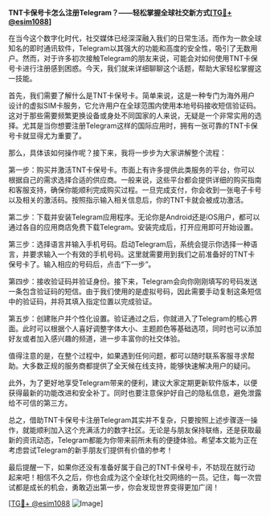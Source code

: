 **TNT卡保号卡怎么注册Telegram？——轻松掌握全球社交新方式[[TG💪+ @esim1088](https://t.me/s/esim1088)]**

在当今这个数字化时代，社交媒体已经深深融入我们的日常生活。而作为一款全球知名的即时通讯软件，Telegram以其强大的功能和高度的安全性，吸引了无数用户。然而，对于许多初次接触Telegram的朋友来说，可能会对如何使用TNT卡保号卡进行注册感到困惑。今天，我们就来详细聊聊这个话题，帮助大家轻松掌握这一技能。

首先，我们需要了解什么是TNT卡保号卡。简单来说，这是一种专门为海外用户设计的虚拟SIM卡服务，它允许用户在全球范围内使用本地号码接收短信验证码。这对于那些需要频繁更换设备或身处不同国家的人来说，无疑是一个非常实用的选择。尤其是当你想要注册Telegram这样的国际应用时，拥有一张可靠的TNT卡保号卡就显得尤为重要了。

那么，具体该如何操作呢？接下来，我将一步步为大家讲解整个流程：

第一步：购买并激活TNT卡保号卡。市面上有许多提供此类服务的平台，你可以根据自己的需求选择合适的供应商。一般来说，这些平台都会提供详细的购买指南和客服支持，确保你能顺利完成购买过程。一旦完成支付，你会收到一张电子卡号以及相关的激活码。按照指示输入相关信息后，你的TNT卡就会被成功激活。

第二步：下载并安装Telegram应用程序。无论你是Android还是iOS用户，都可以通过各自的应用商店免费下载Telegram。安装完成后，打开应用即可开始设置。

第三步：选择语言并输入手机号码。启动Telegram后，系统会提示你选择一种语言，并要求输入一个有效的手机号码。这里就需要用到我们之前准备好的TNT卡保号卡了。输入相应的号码后，点击“下一步”。

第四步：接收验证码并验证身份。接下来，Telegram会向你刚刚填写的号码发送一条包含验证码的短信。由于我们使用的是虚拟号码，因此需要手动复制这条短信中的验证码，并将其填入指定位置以完成验证。

第五步：创建账户并个性化设置。验证通过之后，你就进入了Telegram的核心界面。此时可以根据个人喜好调整字体大小、主题颜色等基础选项，同时也可以添加好友或者加入感兴趣的频道，进一步丰富你的社交体验。

值得注意的是，在整个过程中，如果遇到任何问题，都可以随时联系客服寻求帮助。大多数正规的服务商都提供了全天候在线支持，能够快速解决用户的疑问。

此外，为了更好地享受Telegram带来的便利，建议大家定期更新软件版本，以便获得最新的功能改进和安全补丁。同时也要注意保护好自己的隐私信息，避免泄露给不可信的第三方。

总之，借助TNT卡保号卡注册Telegram其实并不复杂，只要按照上述步骤逐一操作，就能顺利加入这个充满活力的数字社区。无论是与朋友保持联络，还是获取最新的资讯动态，Telegram都能为你带来前所未有的便捷体验。希望本文能为正在考虑尝试Telegram的新手朋友们提供有价值的参考！

最后提醒一下，如果你还没有准备好属于自己的TNT卡保号卡，不妨现在就行动起来吧！相信不久之后，你也会成为这个全球化社交网络的一员。记住，每一次尝试都是成长的机会，勇敢迈出第一步，你会发现世界变得更加广阔！

[[TG💪+ @esim1088](https://t.me/s/esim1088) ![Image](https://i.postimg.cc/4NQfJmqS/Snipaste-2025-05-13-00-14-12.png)]
